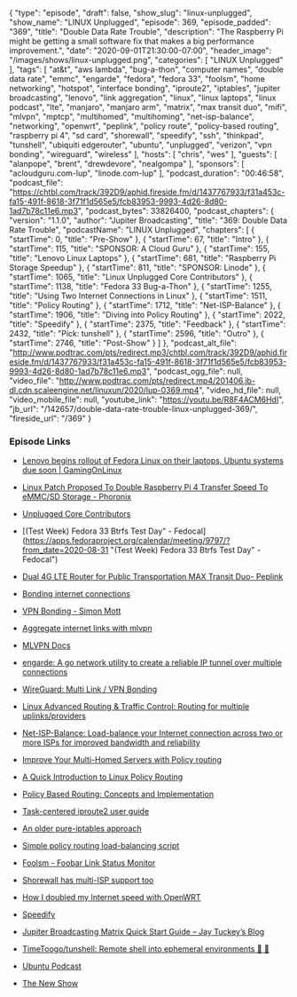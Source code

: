 {
  "type": "episode",
  "draft": false,
  "show_slug": "linux-unplugged",
  "show_name": "LINUX Unplugged",
  "episode": 369,
  "episode_padded": "369",
  "title": "Double Data Rate Trouble",
  "description": "The Raspberry Pi might be getting a small software fix that makes a big performance improvement.",
  "date": "2020-09-01T21:30:00-07:00",
  "header_image": "/images/shows/linux-unplugged.png",
  "categories": [
    "LINUX Unplugged"
  ],
  "tags": [
    "at&t",
    "aws lambda",
    "bug-a-thon",
    "computer names",
    "double data rate",
    "emmc",
    "engarde",
    "fedora",
    "fedora 33",
    "foolsm",
    "home networking",
    "hotspot",
    "interface bonding",
    "iproute2",
    "iptables",
    "jupiter broadcasting",
    "lenovo",
    "link aggregation",
    "linux",
    "linux laptops",
    "linux podcast",
    "lte",
    "manjaro",
    "manjaro arm",
    "matrix",
    "max transit duo",
    "mifi",
    "mlvpn",
    "mptcp",
    "multihomed",
    "multihoming",
    "net-isp-balance",
    "networking",
    "openwrt",
    "peplink",
    "policy route",
    "policy-based routing",
    "raspberry pi 4",
    "sd card",
    "shorewall",
    "speedify",
    "ssh",
    "thinkpad",
    "tunshell",
    "ubiquiti edgerouter",
    "ubuntu",
    "unplugged",
    "verizon",
    "vpn bonding",
    "wireguard",
    "wireless"
  ],
  "hosts": [
    "chris",
    "wes"
  ],
  "guests": [
    "alanpope",
    "brent",
    "drewdevore",
    "nealgompa"
  ],
  "sponsors": [
    "acloudguru.com-lup",
    "linode.com-lup"
  ],
  "podcast_duration": "00:46:58",
  "podcast_file": "https://chtbl.com/track/392D9/aphid.fireside.fm/d/1437767933/f31a453c-fa15-491f-8618-3f71f1d565e5/fcb83953-9993-4d26-8d80-1ad7b78c11e6.mp3",
  "podcast_bytes": 33826400,
  "podcast_chapters": {
    "version": "1.1.0",
    "author": "Jupiter Broadcasting",
    "title": "369: Double Data Rate Trouble",
    "podcastName": "LINUX Unplugged",
    "chapters": [
      {
        "startTime": 0,
        "title": "Pre-Show"
      },
      {
        "startTime": 67,
        "title": "Intro"
      },
      {
        "startTime": 115,
        "title": "SPONSOR: A Cloud Guru"
      },
      {
        "startTime": 155,
        "title": "Lenovo Linux Laptops"
      },
      {
        "startTime": 681,
        "title": "Raspberry Pi Storage Speedup"
      },
      {
        "startTime": 811,
        "title": "SPONSOR: Linode"
      },
      {
        "startTime": 1065,
        "title": "Linux Unplugged Core Contributors"
      },
      {
        "startTime": 1138,
        "title": "Fedora 33 Bug-a-Thon"
      },
      {
        "startTime": 1255,
        "title": "Using Two Internet Connections in Linux"
      },
      {
        "startTime": 1511,
        "title": "Policy Routing"
      },
      {
        "startTime": 1712,
        "title": "Net-ISP-Balance"
      },
      {
        "startTime": 1906,
        "title": "Diving into Policy Routing"
      },
      {
        "startTime": 2022,
        "title": "Speedify"
      },
      {
        "startTime": 2375,
        "title": "Feedback"
      },
      {
        "startTime": 2432,
        "title": "Pick: tunshell"
      },
      {
        "startTime": 2596,
        "title": "Outro"
      },
      {
        "startTime": 2746,
        "title": "Post-Show"
      }
    ]
  },
  "podcast_alt_file": "http://www.podtrac.com/pts/redirect.mp3/chtbl.com/track/392D9/aphid.fireside.fm/d/1437767933/f31a453c-fa15-491f-8618-3f71f1d565e5/fcb83953-9993-4d26-8d80-1ad7b78c11e6.mp3",
  "podcast_ogg_file": null,
  "video_file": "http://www.podtrac.com/pts/redirect.mp4/201406.jb-dl.cdn.scaleengine.net/linuxun/2020/lup-0369.mp4",
  "video_hd_file": null,
  "video_mobile_file": null,
  "youtube_link": "https://youtu.be/R8F4ACM6HdI",
  "jb_url": "/142657/double-data-rate-trouble-linux-unplugged-369/",
  "fireside_url": "/369"
}


### Episode Links

  * [Lenovo begins rollout of Fedora Linux on their laptops, Ubuntu systems due soon | GamingOnLinux](https://www.gamingonlinux.com/2020/08/lenovo-begins-rollout-of-fedora-linux-on-their-laptops-ubuntu-systems-due-soon "Lenovo begins rollout of Fedora Linux on their laptops, Ubuntu systems due soon | GamingOnLinux")
  * [Linux Patch Proposed To Double Raspberry Pi 4 Transfer Speed To eMMC/SD Storage - Phoronix](https://www.phoronix.com/scan.php?page=news_item&px=RPi4-DDR-eMMC-SD-Linux-Patch "Linux Patch Proposed To Double Raspberry Pi 4 Transfer Speed To eMMC/SD Storage - Phoronix")
  * [Unplugged Core Contributors](http://unpluggedcore.com/ "Unplugged Core Contributors")
  * [(Test Week) Fedora 33 Btrfs Test Day" - Fedocal](https://apps.fedoraproject.org/calendar/meeting/9797/?from_date=2020-08-31 "\(Test Week\) Fedora 33 Btrfs Test Day" - Fedocal")
  * [Dual 4G LTE Router for Public Transportation MAX Transit Duo- Peplink](https://www.peplink.com/products/max-transit-duo/ "Dual 4G LTE Router for Public Transportation MAX Transit Duo- Peplink")
  * [Bonding internet connections](https://lochnair.net/2017/03/13/bonding-internet-connections/ "Bonding internet connections")
  * [VPN Bonding - Simon Mott](https://www.simonmott.co.uk/2012/03/vpn-bonding/ "VPN Bonding - Simon Mott")
  * [Aggregate internet links with mlvpn](https://dataswamp.org/~solene/2020-03-28-mlvpn.html "Aggregate internet links with mlvpn")
  * [MLVPN Docs](https://mlvpn.readthedocs.io/en/latest/index.html "MLVPN Docs")
  * [engarde: A go network utility to create a reliable IP tunnel over multiple connections ](https://github.com/porech/engarde "engarde: A go network utility to create a reliable IP tunnel over multiple connections
")

  * [WireGuard: Multi Link / VPN Bonding ](https://lists.zx2c4.com/pipermail/wireguard/2017-November/001887.html "WireGuard: Multi Link / VPN Bonding
")

  * [Linux Advanced Routing & Traffic Control: Routing for multiple uplinks/providers](https://lartc.org/howto/lartc.rpdb.multiple-links.html "Linux Advanced Routing & Traffic Control: Routing for multiple uplinks/providers")
  * [Net-ISP-Balance: Load-balance your Internet connection across two or more ISPs for improved bandwidth and reliability ](https://lstein.github.io/Net-ISP-Balance/ "Net-ISP-Balance: Load-balance your Internet connection across two or more ISPs for improved bandwidth and reliability
")

  * [Improve Your Multi-Homed Servers with Policy routing ](https://www.usenix.org/system/files/login/articles/login_summer16_10_anderson.pdf "Improve Your Multi-Homed Servers with Policy routing
")

  * [A Quick Introduction to Linux Policy Routing](https://blog.scottlowe.org/2013/05/29/a-quick-introduction-to-linux-policy-routing/ "A Quick Introduction to Linux Policy Routing")
  * [Policy Based Routing: Concepts and Implementation](https://silo.tips/download/advanced-routing-scenarios-policy-based-routing-concepts-and-linux-implementatio "Policy Based Routing: Concepts and Implementation")
  * [Task-centered iproute2 user guide](https://baturin.org/docs/iproute2/ "Task-centered iproute2 user guide")
  * [An older pure-iptables approach](https://vyruss.org/computing/load_balance.html "An older pure-iptables approach")
  * [Simple policy routing load-balancing script](https://www.isticktoit.net/?p=1637m "Simple policy routing load-balancing script")
  * [Foolsm - Foobar Link Status Monitor](https://lsm.foobar.fi/ "Foolsm - Foobar Link Status Monitor")
  * [Shorewall has multi-ISP support too](https://shorewall.org/MultiISP.html "Shorewall has multi-ISP support too")
  * [How I doubled my Internet speed with OpenWRT](https://msol.io/blog/tech/how-i-doubled-my-internet-speed-with-openwrt/ "How I doubled my Internet speed with OpenWRT")
  * [Speedify](https://speedify.com/ "Speedify")
  * [Jupiter Broadcasting Matrix Quick Start Guide – Jay Tuckey’s Blog](https://jaytuckey.name/2020/08/26/jupiter-broadcasting-matrix-quick-start-guide/ "Jupiter Broadcasting Matrix Quick Start Guide – Jay Tuckey’s Blog")
  * [TimeToogo/tunshell: Remote shell into ephemeral environments 🐚 🦀](https://github.com/TimeToogo/tunshell "TimeToogo/tunshell: Remote shell into ephemeral environments 🐚 🦀")
  * [Ubuntu Podcast](https://ubuntupodcast.org/ "Ubuntu Podcast")
  * [The New Show](https://thenew.show/ "The New Show")


